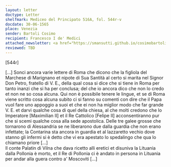 ```yaml
---
layout: letter
doctype: Letter
shelfmark: Mediceo del Principato 516A, fol. 544r-v
docdate: 30-06-1565
place: Venezia
sender: Bartoli Cosimo
recipient: Francesco I de' Medici
attached_newsletter: <a href="https://smansutti.github.io/cosimobartoli/texts/3079_121/">3079_121</a>
reviewed: TBD
---
```


[544r]  
  
[...] Sonci ancora varie lettere di Roma che dicono che la figliola del Marchese di Marignano et nipote di Sua Santità  al certo si marita nel Signor Don Petro, fratello di V. E., della qual cosa si dice che si tiene in Roma per tanto inanzi che si ha per conclusa; del che io ancora dico che non lo credo et non ne so cosa alcuna. Qui non è possibile tenere le lingue, et se di Roma viene scritto cosa alcuna subito ci si fanno su comenti con dire che il Papa vuol fare uno appoggio a suoi et che ei non ha miglior modo che far grande V. E. et darvi qualche cosa di quel della chiesa, al che molti credono che lo Imperatore [Maximilian II] et il Re Cattolico [Felipe II] acconsentiranno pur che si scemi qualche cosa alla sede apostolica. Delle tre galee grosse che tornarono di Alessandria se ne liberarono due dalla guardia che non erano infettate; la Contarina sta ancora in guardia et al lazzaretto vechio dove stanno gli infermi si è detto che vi era apestato lo spedalingo che qua lo chiamano priore [...]  
Il conte Palatin di Vilna che dava ricetto alli eretici et disuniva la Lituania dalla Pollonia è morto, et il Re di Pollonia ci è andato in persona in Lituania per andar alla guera contro a' Moscoviti [...]  

